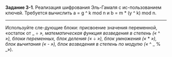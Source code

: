 ﻿**Задание 3-1**. Реализация шифрования Эль-Гамаля с ис-пользованием ключей. 
Требуется вычислить a = g ^ k mod n и b = m * (y ^ k) mod n. 

---

Используйте сле-дующие блоки: присвоение значения переменной, 
«остаток от _ ÷ _», математическая функция возведения в степень («_ ^ _»), блоки переменных, 
блок деления («_ ÷ _»), блок умножения («_ * _»), блок вычитания («_ - _»), 
блок возведения в степень по модулю («_ ^ _ % _»).